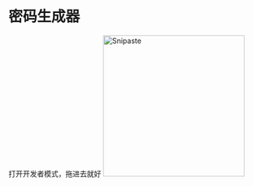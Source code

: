 # 密码生成器
打开开发者模式，拖进去就好
<img width="278" alt="Snipaste" src="https://github.com/user-attachments/assets/6f650018-b63d-4146-bcdd-1781c161e1a2" />
